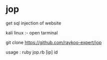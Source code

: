 # jop 

get sql injection of website

kali linux :- open tarminal

git clone https://github.com/raykoo-expert/jop

usage : ruby jop.rb [ip] id
